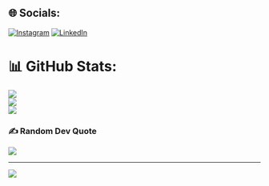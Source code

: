 
## 🌐 Socials:
[![Instagram](https://img.shields.io/badge/Instagram-%23E4405F.svg?logo=Instagram&logoColor=white)](https://instagram.com/_jerinjac0b_) [![LinkedIn](https://img.shields.io/badge/LinkedIn-%230077B5.svg?logo=linkedin&logoColor=white)](https://linkedin.com/in/jerin-jacob-7418571bb) 
# 📊 GitHub Stats:
![](https://github-readme-stats.vercel.app/api?username=jerinjacob565&theme=dark&hide_border=false&include_all_commits=false&count_private=false)<br/>
![](https://github-readme-streak-stats.herokuapp.com/?user=jerinjacob565&theme=dark&hide_border=false)<br/>
![](https://github-readme-stats.vercel.app/api/top-langs/?username=jerinjacob565&theme=dark&hide_border=false&include_all_commits=false&count_private=false&layout=compact)

### ✍️ Random Dev Quote
![](https://quotes-github-readme.vercel.app/api?type=vetical&theme=radical)

---
[![](https://visitcount.itsvg.in/api?id=jerinjacob565&icon=0&color=0)](https://visitcount.itsvg.in)

<!-- Proudly created with GPRM ( https://gprm.itsvg.in ) -->
